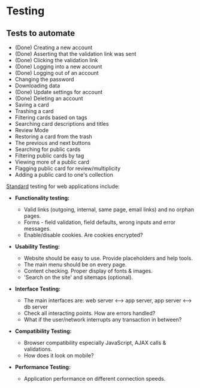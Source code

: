 # Testing

## Tests to automate

* (Done) Creating a new account
* (Done) Asserting that the validation link was sent
* (Done) Clicking the validation link
* (Done) Logging into a new account
* (Done) Logging out of an account
* Changing the password
* Downloading data
* (Done) Update settings for account
* (Done) Deleting an account
* Saving a card
* Trashing a card
* Filtering cards based on tags
* Searching card descriptions and titles
* Review Mode
* Restoring a card from the trash
* The previous and next buttons
* Searching for public cards
* Filtering public cards by tag
* Viewing more of a public card
* Flagging public card for review/multiplicity
* Adding a public card to one's collection

[Standard](https://www.softwaretestinghelp.com/web-application-testing/) testing for web applications include:

* **Functionality testing:**

  * Valid links (outgoing, internal, same page, email links) and no orphan pages.
  * Forms - field validation, field defaults, wrong inputs and error messages.
  * Enable/disable cookies. Are cookies encrypted?

* **Usability Testing:**

  * Website should be easy to use. Provide placeholders and help tools.
  * The main menu should be on every page.
  * Content checking. Proper display of fonts & images.
  * 'Search on the site' and sitemaps (optional).

* **Interface Testing:**

  * The main interfaces are: web server <--> app server, app server <--> db server
  * Check all interacting points. How are errors handled?
  * What if the user/network interrupts any transaction in between?

* **Compatibility Testing:**

  * Browser compatibility especially JavaScript, AJAX calls & validations.
  * How does it look on mobile?

* **Performance Testing:**

  * Application performance on different connection speeds.